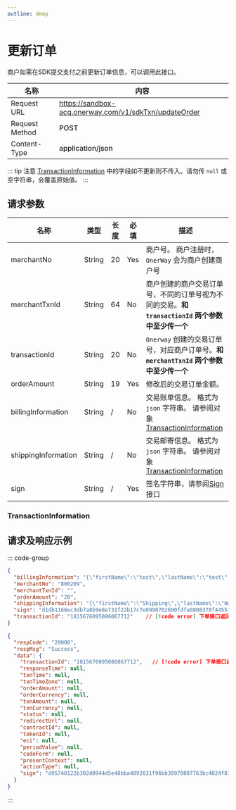 ```yaml
---
outline: deep
---
```


<script lang="ts" setup>

import "./util/constants";

</script>

# 更新订单

商户如需在SDK提交支付之前更新订单信息，可以调用此接口。

<div class="custom-table bordered-table">

| 名称             | 内容                                                                                   |
|----------------|--------------------------------------------------------------------------------------|
| Request URL    | https://sandbox-acq.onerway.com/v1/sdkTxn/updateOrder                                |
| Request Method | <div style="color:var(--vp-c-brand-1);font-weight:500;"> POST  </div>                |
| Content-Type   | <div style="color:var(--vp-c-brand-1);font-weight:500;">application/json      </div> |

</div>

::: tip 注意
[TransactionInformation](#transactioninformation) 中的字段如不更新则不传入。请勿传 `null` 或空字符串，会覆盖原始值。
:::

## 请求参数

<div class="custom-table bordered-table">

| 名称                  | 类型     | 长度 | 必填  | 描述                                                                              |
|---------------------|--------|----|-----|---------------------------------------------------------------------------------|
| merchantNo          | String | 20 | Yes | 商户号。 商户注册时，`OnerWay` 会为商户创建商户号                                                  |
| merchantTxnId       | String | 64 | No  | 商户创建的商户交易订单号，不同的订单号视为不同的交易。**和 `transactionId` 两个参数中至少传一个**                     |
| transactionId       | String | 20 | No  | `Onerway` 创建的交易订单号，对应商户订单号。**和 `merchantTxnId` 两个参数中至少传一个**                     |
| orderAmount         | String | 19 | Yes | 修改后的交易订单金额。                                                                     |
| billingInformation  | String | /  | No  | 交易账单信息。 格式为 `json` 字符串。 请参阅对象 [TransactionInformation](#transactioninformation) |
| shippingInformation | String | /  | No  | 交易邮寄信息。 格式为 `json` 字符串。 请参阅对象 [TransactionInformation](#transactioninformation) |
| sign                | String | /  | Yes | 签名字符串，请参阅[Sign](./sign)接口                                                       |

</div>

### TransactionInformation
<!--@include: ./parts/txn-info.md-->

## 请求及响应示例

::: code-group

```json [Request]
{
  "billingInformation": "{\"firstName\":\"test\",\"lastName\":\"test\",\"phone\":\"18600000000\",\"email\":\"abel.wang@onerway.com\",\"postalCode\":\"430000\",\"address\":\"Unit 1113, 11/F, Tower 2, Cheung Sha Wan Plaza, 833 Cheung Sha Wan Road, Lai Chi Kok\",\"country\":\"CN\",\"province\":\"HB\",\"city\":\"HK\"}",   // [!code error]
  "merchantNo": "800209",
  "merchantTxnId": "",
  "orderAmount": "20",
  "shippingInformation": "{\"firstName\":\"Shipping\",\"lastName\":\"Name\",\"phone\":\"188888888888\",\"email\":\"abel.wang@onerway.com\",\"postalCode\":\"888888\",\"address\":\"Shipping Address Test\",\"country\":\"CN\",\"province\":\"HB\",\"city\":\"WH\",\"street\":\"833 Cheung Sha Wan Road\",\"number\":\"1\",\"identityNumber\":\"82962612865\"}",   // [!code error]
  "sign": "d1db1166ec3db7a8b9e8e731f22b17c7e0998702690fdfa0808378f44551d239",
  "transactionId": "1815676095086067712"    // [!code error] 下单接口返回的 transactionId
}
```

```json [Response]
{
  "respCode": "20000",
  "respMsg": "Success",
  "data": {
    "transactionId": "1815676095086067712",   // [!code error] 下单接口返回的 transactionId
    "responseTime": null,
    "txnTime": null,
    "txnTimeZone": null,
    "orderAmount": null,
    "orderCurrency": null,
    "txnAmount": null,
    "txnCurrency": null,
    "status": null,
    "redirectUrl": null,
    "contractId": null,
    "tokenId": null,
    "eci": null,
    "periodValue": null,
    "codeForm": null,
    "presentContext": null,
    "actionType": null,
    "sign": "d95748122b302d0944d5e48bba4092831f96bb38978007763bc4024f8142e0a7"
  }
}
```
:::

<style lang="css">



</style>